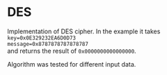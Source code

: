 # DES

Implementation of DES cipher. In the example it takes  
`key=0x0E329232EA6D0D73`  
`message=0x8787878787878787`  
and returns the result of `0x0000000000000000`.  

Algorithm was tested for different input data.
